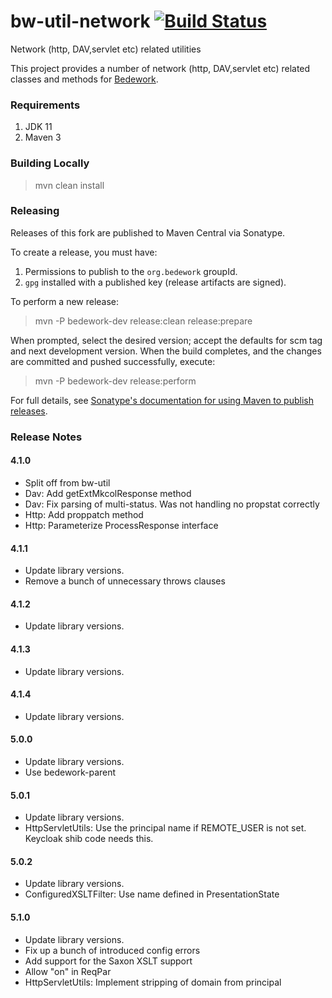 # bw-util-network [![Build Status](https://travis-ci.org/Bedework/bw-util-network.svg)](https://travis-ci.org/Bedework/bw-util-network)

Network (http, DAV,servlet etc) related utilities

This project provides a number of network (http, DAV,servlet etc) related classes and methods for
[Bedework](https://www.apereo.org/projects/bedework).

### Requirements

1. JDK 11
2. Maven 3

### Building Locally

> mvn clean install

### Releasing

Releases of this fork are published to Maven Central via Sonatype.

To create a release, you must have:

1. Permissions to publish to the `org.bedework` groupId.
2. `gpg` installed with a published key (release artifacts are signed).

To perform a new release:

> mvn -P bedework-dev release:clean release:prepare

When prompted, select the desired version; accept the defaults for scm tag and next development version.
When the build completes, and the changes are committed and pushed successfully, execute:

> mvn -P bedework-dev release:perform

For full details, see [Sonatype's documentation for using Maven to publish releases](http://central.sonatype.org/pages/apache-maven.html).

### Release Notes
#### 4.1.0
* Split off from bw-util
* Dav: Add getExtMkcolResponse method
* Dav: Fix parsing of multi-status. Was not handling no propstat correctly
* Http: Add proppatch method
* Http: Parameterize ProcessResponse interface

#### 4.1.1
 * Update library versions.
 * Remove a bunch of unnecessary throws clauses

#### 4.1.2
 * Update library versions.

#### 4.1.3
 * Update library versions.

#### 4.1.4
 * Update library versions.

#### 5.0.0
* Update library versions.
* Use bedework-parent

#### 5.0.1
* Update library versions.
* HttpServletUtils: Use the principal name if REMOTE_USER is not set. Keycloak shib code needs this.

#### 5.0.2
* Update library versions.
* ConfiguredXSLTFilter: Use name defined in PresentationState

#### 5.1.0
* Update library versions.
* Fix up a bunch of introduced config errors
* Add support for the Saxon XSLT support
* Allow "on" in ReqPar
* HttpServletUtils: Implement stripping of domain from principal
